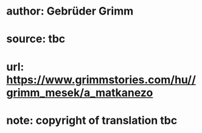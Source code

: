 # author: Gebrüder Grimm
# source: tbc
# url: https://www.grimmstories.com/hu//grimm_mesek/a_matkanezo
# note: copyright of translation tbc


